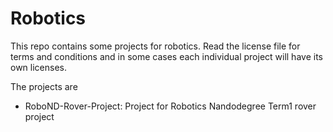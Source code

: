# Robotics
This repo contains some projects for robotics. Read the license file for terms and conditions and in some cases each individual project will have its own licenses. 

The projects are  

* RoboND-Rover-Project: Project for Robotics Nandodegree Term1 rover project 

